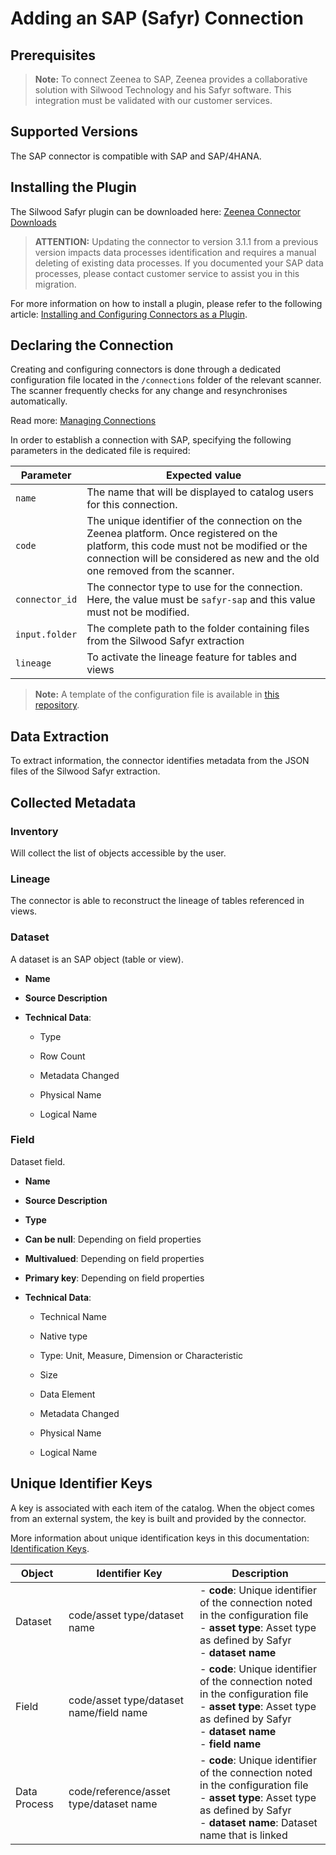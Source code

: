 # Adding an SAP (Safyr) Connection

<!-- #p100021 -->
## Prerequisites

<!-- #p100030 -->
> **Note:** To connect Zeenea to SAP, Zeenea provides a collaborative solution with Silwood Technology and his Safyr software. This integration must be validated with our customer services.

<!-- #p100036 -->
## Supported Versions

<!-- #p100042 -->
The SAP connector is compatible with SAP and SAP/4HANA.

<!-- #p100048 -->
## Installing the Plugin

<!-- #p100057 -->
The Silwood Safyr plugin can be downloaded here:  [Zeenea Connector Downloads](zeenea-connectors-list.md# "title: Zeenea Connector Downloads")

<!-- #p100066 -->
> **ATTENTION:** Updating the connector to version 3.1.1 from a previous version impacts data processes identification and requires a manual deleting of existing data processes. If you documented your SAP data processes, please contact customer service to assist you in this migration.

<!-- #p100075 -->
For more information on how to install a plugin, please refer to the following article: [Installing and Configuring Connectors as a Plugin](zeenea-connectors-install-as-plugin.md# "title: Installing and Configuring Connectors as a Plugin").

<!-- #p100081 -->
## Declaring the Connection

<!-- #p100090 -->
Creating and configuring connectors is done through a dedicated configuration file located in the `/connections` folder of the relevant scanner. The scanner frequently checks for any change and resynchronises automatically.

<!-- #p100099 -->
Read more: [Managing Connections](../Zeenea_Administration/zeenea-managing-connections.md)

<!-- #p100105 -->
In order to establish a connection with SAP, specifying the following parameters in the dedicated file is required:

<!-- #p100111 -->
| Parameter | Expected value |
|---|---|
| `name` | The name that will be displayed to catalog users for this connection. |
| `code` | The unique identifier of the connection on the Zeenea platform. Once registered on the platform, this code must not be modified or the connection will be considered as new and the old one removed from the scanner. |
| `connector_id` | The connector type to use for the connection. Here, the value must be `safyr-sap` and this value must not be modified. |
| `input.folder` | The complete path to the folder containing files from the Silwood Safyr extraction |
| `lineage` | To activate the lineage feature for tables and views |

<!-- #p100126 -->
> **Note:** A template of the configuration file is available in [this repository](https://github.com/zeenea/connector-conf-templates/tree/main/templates).

<!-- #p100132 -->
## Data Extraction

<!-- #p100138 -->
To extract information, the connector identifies metadata from the JSON files of the Silwood Safyr extraction.

<!-- #p100144 -->
## Collected Metadata

<!-- #p100150 -->
### Inventory

<!-- #p100156 -->
Will collect the list of objects accessible by the user.

<!-- #p100162 -->
### Lineage

<!-- #p100168 -->
The connector is able to reconstruct the lineage of tables referenced in views.

<!-- #p100174 -->
### Dataset

<!-- #p100180 -->
A dataset is an SAP object (table or view). 

- <!-- #p100189 -->
  **Name**

- <!-- #p100201 -->
  **Source Description**

- <!-- #p100213 -->
  **Technical Data**:

  - <!-- #p100219 -->
    Type

  - <!-- #p100228 -->
    Row Count

  - <!-- #p100237 -->
    Metadata Changed

  - <!-- #p100246 -->
    Physical Name

  - <!-- #p100255 -->
    Logical Name

<!-- #p100273 -->
### Field

<!-- #p100279 -->
Dataset field. 

- <!-- #p100288 -->
  **Name**

- <!-- #p100300 -->
  **Source Description**

- <!-- #p100312 -->
  **Type**

- <!-- #p100324 -->
  **Can be null**: Depending on field properties

- <!-- #p100336 -->
  **Multivalued**: Depending on field properties

- <!-- #p100348 -->
  **Primary key**: Depending on field properties

- <!-- #p100360 -->
  **Technical Data**: 

  - <!-- #p100366 -->
    Technical Name

  - <!-- #p100375 -->
    Native type

  - <!-- #p100384 -->
    Type: Unit, Measure, Dimension or Characteristic

  - <!-- #p100393 -->
    Size

  - <!-- #p100402 -->
    Data Element

  - <!-- #p100411 -->
    Metadata Changed

  - <!-- #p100420 -->
    Physical Name

  - <!-- #p100429 -->
    Logical Name

<!-- #p100447 -->
## Unique Identifier Keys

<!-- #p100453 -->
A key is associated with each item of the catalog. When the object comes from an external system, the key is built and provided by the connector.

<!-- #p100462 -->
More information about unique identification keys in this documentation: [Identification Keys](../Stewardship/zeenea-identification-keys.md).

<!-- #p100468 -->
| Object | Identifier Key | Description |
|---|---|---|
| Dataset | code/asset type/dataset name | - **code**: Unique identifier of the connection noted in the configuration file<br>- **asset type**: Asset type as defined by Safyr<br>- **dataset name** |
| Field | code/asset type/dataset name/field name | - **code**: Unique identifier of the connection noted in the configuration file<br>- **asset type**: Asset type as defined by Safyr<br>- **dataset name**<br>- **field name** |
| Data Process | code/reference/asset type/dataset name | - **code**: Unique identifier of the connection noted in the configuration file<br>- **asset type**: Asset type as defined by Safyr<br>- **dataset name**: Dataset name that is linked |


